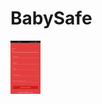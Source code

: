 # BabySafe 

<img src="https://github.com/merveylmz/ScreenShots/blob/master/Android/Screenshot_2017-04-04-15-36-19.png" width="48">

